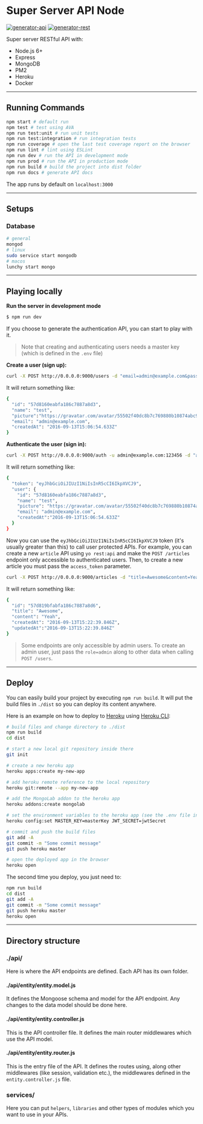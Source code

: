 # Super Server API Node

[![generator-api](https://img.shields.io/badge/built%20with-generator--api-green.svg?style=flat-square)](https://github.com/ndelvalle/generator-api)
[![generator-rest](https://img.shields.io/badge/built%20with-generator--rest-green.svg?style=flat-square)](https://github.com/ndelvalle/generator-rest)

Super server RESTful API with:

- Node.js 6+
- Express
- MongoDB
- PM2
- Heroku
- Docker

--------------------------------------------------------------------------------

## Running Commands

```sh
npm start # default run
npm test # test using AVA
npm run test:unit # run unit tests
npm run test:integration # run integration tests
npm run coverage # open the last test coverage report on the browser
npm run lint # lint using ESLint
npm run dev # run the API in development mode
npm run prod # run the API in production mode
npm run build # build the project into dist folder
npm run docs # generate API docs
```

The app runs by default on `localhost:3000`

--------------------------------------------------------------------------------

## Setups

### Database

```sh
# general
mongod
# linux
sudo service start mongodb
# macos
lunchy start mongo
```

--------------------------------------------------------------------------------

## Playing locally

**Run the server in development mode**

```sh
$ npm run dev
```

If you choose to generate the authentication API, you can start to play with it.

> Note that creating and authenticating users needs a master key (which is defined in the `.env` file)

**Create a user (sign up):**

```sh
curl -X POST http://0.0.0.0:9000/users -d "email=admin@example.com&password=123456&access_token=MASTER_KEY_HERE"
```

It will return something like:

```sh
{
  "id": "57d8160eabfa186c7887a8d3",
  "name": "test",
  "picture":"https://gravatar.com/avatar/55502f40dc8b7c769880b10874abc9d0?d=identicon",
  "email": "admin@example.com",
  "createdAt": "2016-09-13T15:06:54.633Z"
}
```

**Authenticate the user (sign in):**

```sh
curl -X POST http://0.0.0.0:9000/auth -u admin@example.com:123456 -d "access_token=MASTER_KEY_HERE"
```

It will return something like:

```sh
{
  "token": "eyJhbGciOiJIUzI1NiIsInR5cCI6IkpXVCJ9",
  "user": {
    "id": "57d8160eabfa186c7887a8d3",
    "name": "test",
    "picture": "https://gravatar.com/avatar/55502f40dc8b7c769880b10874abc9d0?d=identicon",
    "email": "admin@example.com",
    "createdAt":"2016-09-13T15:06:54.633Z"
  }
}
```

Now you can use the `eyJhbGciOiJIUzI1NiIsInR5cCI6IkpXVCJ9` token (it's usually greater than this) to call user protected APIs. For example, you can create a new `article` API using `yo rest:api` and make the `POST /articles` endpoint only accessible to authenticated users. Then, to create a new article you must pass the `access_token` parameter.

```sh
curl -X POST http://0.0.0.0:9000/articles -d "title=Awesome&content=Yeah&access_token=eyJhbGciOiJIUzI1NiIsInR5cCI6IkpXVCJ9"
```

It will return something like:

```sh
{
  "id": "57d819bfabfa186c7887a8d6",
  "title": "Awesome",
  "content": "Yeah",
  "createdAt": "2016-09-13T15:22:39.846Z",
  "updatedAt":"2016-09-13T15:22:39.846Z"
}
```

> Some endpoints are only accessible by admin users. To create an admin user, just pass the `role=admin` along to other data when calling `POST /users`.

--------------------------------------------------------------------------------

## Deploy

You can easily build your project by executing `npm run build`. It will put the build files in `./dist` so you can deploy its content anywhere.

Here is an example on how to deploy to [Heroku](https://heroku.com) using [Heroku CLI](https://devcenter.heroku.com/articles/heroku-command-line):
```sh
# build files and change directory to ./dist
npm run build
cd dist

# start a new local git repository inside there
git init

# create a new heroku app
heroku apps:create my-new-app

# add heroku remote reference to the local repository
heroku git:remote --app my-new-app

# add the MongoLab addon to the heroku app
heroku addons:create mongolab

# set the environment variables to the heroku app (see the .env file in root directory)
heroku config:set MASTER_KEY=masterKey JWT_SECRET=jwtSecret

# commit and push the build files
git add -A
git commit -m "Some commit message"
git push heroku master

# open the deployed app in the browser
heroku open
```

The second time you deploy, you just need to:

```sh
npm run build
cd dist
git add -A
git commit -m "Some commit message"
git push heroku master
heroku open
```
--------------------------------------------------------------------------------

## Directory structure

### ./api/

Here is where the API endpoints are defined. Each API has its own folder.

#### ./api/entity/entity.model.js

It defines the Mongoose schema and model for the API endpoint. Any changes to the data model should be done here.

#### ./api/entity/entity.controller.js

This is the API controller file. It defines the main router middlewares which use the API model.

#### ./api/entity/entity.router.js

This is the entry file of the API. It defines the routes using, along other middlewares (like session, validation etc.), the middlewares defined in the `entity.controller.js` file.

### services/

Here you can put `helpers`, `libraries` and other types of modules which you want to use in your APIs.
